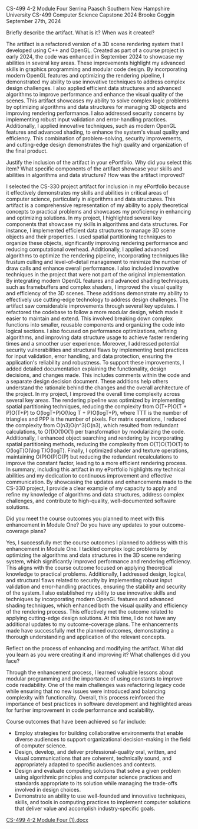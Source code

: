 CS-499 4-2 Module Four
Serrina Paasch
Southern New Hampshire University
CS-499 Computer Science Capstone 2024
Brooke Goggin
September 27th, 2024


Briefly describe the artifact. What is it? When was it created?

  The artifact is a refactored version of a 3D scene rendering system that I developed using C++ and OpenGL. Created as part of a course project in early 2024, the code was enhanced in September 2024 to showcase my abilities in several key areas.
These improvements highlight my advanced skills in graphics programming and modular code design. By incorporating modern OpenGL features and optimizing the rendering pipeline, I demonstrated my ability to use innovative techniques to address complex design challenges. I also applied efficient data structures and advanced algorithms to improve performance and enhance the visual quality of the scenes.
This artifact showcases my ability to solve complex logic problems by optimizing algorithms and data structures for managing 3D objects and improving rendering performance. I also addressed security concerns by implementing robust input validation and error-handling practices. Additionally, I applied innovative techniques, such as modern OpenGL features and advanced shading, to enhance the system's visual quality and efficiency. This combination of problem-solving, security improvements, and cutting-edge design demonstrates the high quality and organization of the final product.


Justify the inclusion of the artifact in your ePortfolio. Why did you select this item? What specific components of the artifact showcase your skills and abilities in algorithms and data structure? How was the artifact improved?

  I selected the CS-330 project artifact for inclusion in my ePortfolio because it effectively demonstrates my skills and abilities in critical areas of computer science, particularly in algorithms and data structures. This artifact is a comprehensive representation of my ability to apply theoretical concepts to practical problems and showcases my proficiency in enhancing and optimizing solutions.
In my project, I highlighted several key components that showcase my skills in algorithms and data structures. For instance, I implemented efficient data structures to manage 3D scene objects and their properties. I used spatial partitioning techniques to organize these objects, significantly improving rendering performance and reducing computational overhead. Additionally, I applied advanced algorithms to optimize the rendering pipeline, incorporating techniques like frustum culling and level-of-detail management to minimize the number of draw calls and enhance overall performance.
I also included innovative techniques in the project that were not part of the original implementation. By integrating modern OpenGL features and advanced shading techniques, such as framebuffers and complex shaders, I improved the visual quality and efficiency of the 3D scenes. These additions demonstrate my ability to effectively use cutting-edge technology to address design challenges.
The artifact saw considerable improvements through several key updates. I refactored the codebase to follow a more modular design, which made it easier to maintain and extend. This involved breaking down complex functions into smaller, reusable components and organizing the code into logical sections. I also focused on performance optimizations, refining algorithms, and improving data structure usage to achieve faster rendering times and a smoother user experience. Moreover, I addressed potential security vulnerabilities and structural flaws by implementing best practices for input validation, error handling, and data protection, ensuring the application's reliability and robustness.
  To support these improvements, I added detailed documentation explaining the functionality, design decisions, and changes made. This includes comments within the code and a separate design decision document. These additions help others understand the rationale behind the changes and the overall architecture of the project.
In my project, I improved the overall time complexity across several key areas. The rendering pipeline was optimized by implementing spatial partitioning techniques, reducing the complexity from O(T+P)O(T + P)O(T+P) to O(log⁡T+P)O(\log T + P)O(logT+P), where TTT is the number of triangles and PPP is the number of pixels. For matrix operations, I reduced the complexity from O(n3)O(n^3)O(n3), which resulted from redundant calculations, to O(1)O(1)O(1) per transformation by modularizing the code. Additionally, I enhanced object searching and rendering by incorporating spatial partitioning methods, reducing the complexity from O(T)O(T)O(T) to O(log⁡T)O(\log T)O(logT). Finally, I optimized shader and texture operations, maintaining O(P)O(P)O(P) but reducing the redundant recalculations to improve the constant factor, leading to a more efficient rendering process.
In summary, including this artifact in my ePortfolio highlights my technical abilities and my dedication to continuous improvement and effective communication. By showcasing the updates and enhancements made to the CS-330 project, I provide a clear example of my capacity to apply and refine my knowledge of algorithms and data structures, address complex challenges, and contribute to high-quality, well-documented software solutions.


Did you meet the course outcomes you planned to meet with this enhancement in Module One? Do you have any updates to your outcome-coverage plans?

  Yes, I successfully met the course outcomes I planned to address with this enhancement in Module One. I tackled complex logic problems by optimizing the algorithms and data structures in the 3D scene rendering system, which significantly improved performance and rendering efficiency. This aligns with the course outcome focused on applying theoretical knowledge to practical problems. Additionally, I addressed design, logical, and structural flaws related to security by implementing robust input validation and error-handling practices, ensuring the stability and security of the system.
I also established my ability to use innovative skills and techniques by incorporating modern OpenGL features and advanced shading techniques, which enhanced both the visual quality and efficiency of the rendering process. This effectively met the outcome related to applying cutting-edge design solutions.
At this time, I do not have any additional updates to my outcome-coverage plans. The enhancements made have successfully met the planned outcomes, demonstrating a thorough understanding and application of the relevant concepts.


Reflect on the process of enhancing and modifying the artifact. What did you learn as you were creating it and improving it? What challenges did you face?

  Through the enhancement process, I learned valuable lessons about modular programming and the importance of using constants to improve code readability. One of the main challenges was refactoring legacy code while ensuring that no new issues were introduced and balancing complexity with functionality. Overall, this process reinforced the importance of best practices in software development and highlighted areas for further improvement in code performance and scalability.


Course outcomes that have been achieved so far include:

* Employ strategies for building collaborative environments that enable diverse audiences to support organizational decision-making in the field of computer science.  
* Design, develop, and deliver professional-quality oral, written, and visual communications that are coherent, technically sound, and appropriately adapted to specific audiences and contexts.  
* Design and evaluate computing solutions that solve a given problem using algorithmic principles and computer science practices and standards appropriate to its solution while managing the trade-offs involved in design choices.  
* Demonstrate an ability to use well-founded and innovative techniques, skills, and tools in computing practices to implement computer solutions that deliver value and accomplish industry-specific goals.



[CS-499 4-2 Module Four (1).docx](https://github.com/user-attachments/files/17085090/CS-499.4-2.Module.Four.1.docx)
